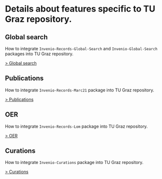 # Details about features specific to TU Graz repository.

## Global search
How to integrate `Invenio-Records-Global-Search` and `Invenio-Global-Search` packages into TU Graz repository.

[> Global search](./gs.md)

## Publications
How to integrate `Invenio-Records-Marc21` package into TU Graz repository.

[> Publications](./publications.md)

## OER
How to integrate `Invenio-Records-Lom` package into TU Graz repository.

[> OER](./oer.md)

## Curations
How to integrate `Invenio-Curations` package into TU Graz repository.

[> Curations](./curations.md)